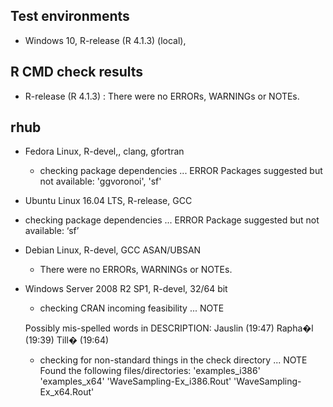 ## Test environments
* Windows 10, R-release (R 4.1.3) (local),

## R CMD check results

- R-release (R 4.1.3) : There were no ERRORs, WARNINGs or NOTEs.

## rhub

- Fedora Linux, R-devel,, clang, gfortran
  * checking package dependencies ... ERROR
    Packages suggested but not available: 'ggvoronoi', 'sf'

- Ubuntu Linux 16.04 LTS, R-release, GCC
 * checking package dependencies ... ERROR
   Package suggested but not available: ‘sf’

- Debian Linux, R-devel, GCC ASAN/UBSAN
  * There were no ERRORs, WARNINGs or NOTEs.

- Windows Server 2008 R2 SP1, R-devel, 32/64 bit
  * checking CRAN incoming feasibility ... NOTE
 
  Possibly mis-spelled words in DESCRIPTION:
  Jauslin (19:47)
  Rapha�l (19:39)
  Till� (19:64)
  
  * checking for non-standard things in the check directory ... NOTE
    Found the following files/directories:
    'examples_i386' 'examples_x64'
    'WaveSampling-Ex_i386.Rout' 'WaveSampling-Ex_x64.Rout'


  
